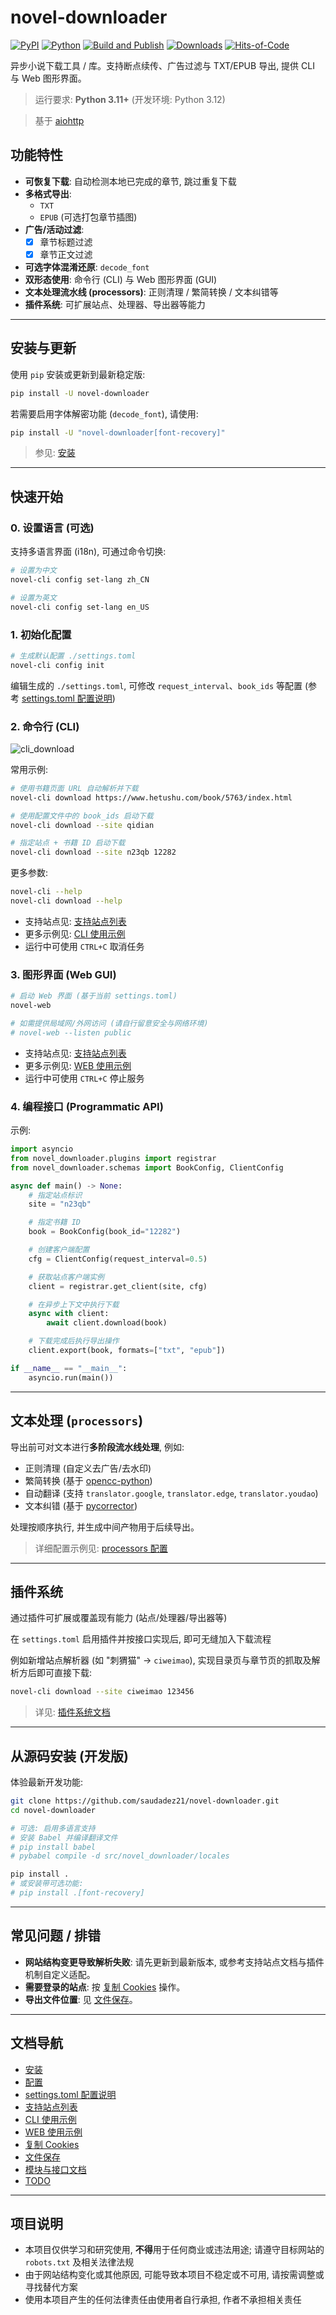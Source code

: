 # novel-downloader

[![PyPI](https://img.shields.io/pypi/v/novel-downloader.svg)](https://pypi.org/project/novel-downloader/)
[![Python](https://img.shields.io/pypi/pyversions/novel-downloader.svg)](https://www.python.org/downloads/)
[![Build and Publish](https://github.com/saudadez21/novel-downloader/actions/workflows/release.yml/badge.svg?branch=main)](https://github.com/saudadez21/novel-downloader/actions/workflows/release.yml)
[![Downloads](https://img.shields.io/pypi/dm/novel-downloader.svg)](https://pypistats.org/packages/novel-downloader)
[![Hits-of-Code](https://hitsofcode.com/github/saudadez21/novel-downloader?branch=main&label=Hits-of-Code)](https://hitsofcode.com/github/saudadez21/novel-downloader/view?branch=main&label=Hits-of-Code)

异步小说下载工具 / 库。支持断点续传、广告过滤与 TXT/EPUB 导出, 提供 CLI 与 Web 图形界面。

> 运行要求: **Python 3.11+** (开发环境: Python 3.12)

> 基于 [aiohttp](https://github.com/aio-libs/aiohttp)

## 功能特性

* **可恢复下载**: 自动检测本地已完成的章节, 跳过重复下载
* **多格式导出**:
  * `TXT`
  * `EPUB` (可选打包章节插图)
* **广告/活动过滤**:
  * [x] 章节标题过滤
  * [x] 章节正文过滤
* **可选字体混淆还原**: `decode_font`
* **双形态使用**: 命令行 (CLI) 与 Web 图形界面 (GUI)
* **文本处理流水线 (processors)**: 正则清理 / 繁简转换 / 文本纠错等
* **插件系统**: 可扩展站点、处理器、导出器等能力

---

## 安装与更新

使用 `pip` 安装或更新到最新稳定版:

```bash
pip install -U novel-downloader
```

若需要启用字体解密功能 (`decode_font`), 请使用:

```bash
pip install -U "novel-downloader[font-recovery]"
```

> 参见: [安装](docs/1-installation.md)

---

## 快速开始

### 0. 设置语言 (可选)

支持多语言界面 (i18n), 可通过命令切换:

```bash
# 设置为中文
novel-cli config set-lang zh_CN

# 设置为英文
novel-cli config set-lang en_US
```

### 1. 初始化配置

```bash
# 生成默认配置 ./settings.toml
novel-cli config init
```

编辑生成的 `./settings.toml`, 可修改 `request_interval`、`book_ids` 等配置 (参考 [settings.toml 配置说明](docs/3-settings-schema.md))

### 2. 命令行 (CLI)

![cli_download](./docs/images/cli_download.gif)

常用示例:

```bash
# 使用书籍页面 URL 自动解析并下载
novel-cli download https://www.hetushu.com/book/5763/index.html

# 使用配置文件中的 book_ids 启动下载
novel-cli download --site qidian

# 指定站点 + 书籍 ID 启动下载
novel-cli download --site n23qb 12282
```

更多参数:

```bash
novel-cli --help
novel-cli download --help
```

* 支持站点见: [支持站点列表](docs/4-supported-sites.md)
* 更多示例见: [CLI 使用示例](docs/5-cli-usage-examples.md)
* 运行中可使用 `CTRL+C` 取消任务

### 3. 图形界面 (Web GUI)

```bash
# 启动 Web 界面 (基于当前 settings.toml)
novel-web

# 如需提供局域网/外网访问 (请自行留意安全与网络环境)
# novel-web --listen public
```

* 支持站点见: [支持站点列表](docs/4-supported-sites.md)
* 更多示例见: [WEB 使用示例](docs/6-web-usage-examples.md)
* 运行中可使用 `CTRL+C` 停止服务

### 4. 编程接口 (Programmatic API)

示例:

```python
import asyncio
from novel_downloader.plugins import registrar
from novel_downloader.schemas import BookConfig, ClientConfig

async def main() -> None:
    # 指定站点标识
    site = "n23qb"

    # 指定书籍 ID
    book = BookConfig(book_id="12282")

    # 创建客户端配置
    cfg = ClientConfig(request_interval=0.5)

    # 获取站点客户端实例
    client = registrar.get_client(site, cfg)

    # 在异步上下文中执行下载
    async with client:
        await client.download(book)

    # 下载完成后执行导出操作
    client.export(book, formats=["txt", "epub"])

if __name__ == "__main__":
    asyncio.run(main())
```

---

## 文本处理 (`processors`)

导出前可对文本进行**多阶段流水线处理**, 例如:

* 正则清理 (自定义去广告/去水印)
* 繁简转换 (基于 [opencc-python](https://github.com/yichen0831/opencc-python))
* 自动翻译 (支持 `translator.google`, `translator.edge`, `translator.youdao`)
* 文本纠错 (基于 [pycorrector](https://github.com/shibing624/pycorrector))

处理按顺序执行, 并生成中间产物用于后续导出。

> 详细配置示例见: [processors 配置](./docs/3-settings-schema.md#processors-配置)

---

## 插件系统

通过插件可扩展或覆盖现有能力 (站点/处理器/导出器等)

在 `settings.toml` 启用插件并按接口实现后, 即可无缝加入下载流程

例如新增站点解析器 (如 "刺猬猫" -> `ciweimao`), 实现目录页与章节页的抓取及解析方后即可直接下载:

```bash
novel-cli download --site ciweimao 123456
```

> 详见: [插件系统文档](./docs/plugins.md)

---

## 从源码安装 (开发版)

体验最新开发功能:

```bash
git clone https://github.com/saudadez21/novel-downloader.git
cd novel-downloader

# 可选: 启用多语言支持
# 安装 Babel 并编译翻译文件
# pip install babel
# pybabel compile -d src/novel_downloader/locales

pip install .
# 或安装带可选功能:
# pip install .[font-recovery]
```

---

## 常见问题 / 排错

* **网站结构变更导致解析失败**: 请先更新到最新版本, 或参考支持站点文档与插件机制自定义适配。
* **需要登录的站点**: 按 [复制 Cookies](docs/copy-cookies.md) 操作。
* **导出文件位置**: 见 [文件保存](docs/file-saving.md)。

---

## 文档导航

* [安装](docs/1-installation.md)
* [配置](docs/2-configuration.md)
* [settings.toml 配置说明](docs/3-settings-schema.md)
* [支持站点列表](docs/4-supported-sites.md)
* [CLI 使用示例](docs/5-cli-usage-examples.md)
* [WEB 使用示例](docs/6-web-usage-examples.md)
* [复制 Cookies](docs/copy-cookies.md)
* [文件保存](docs/file-saving.md)
* [模块与接口文档](docs/api.md)
* [TODO](docs/todo.md)

---

## 项目说明

* 本项目仅供学习和研究使用, **不得**用于任何商业或违法用途; 请遵守目标网站的 `robots.txt` 及相关法律法规
* 由于网站结构变化或其他原因, 可能导致本项目不稳定或不可用, 请按需调整或寻找替代方案
* 使用本项目产生的任何法律责任由使用者自行承担, 作者不承担相关责任
